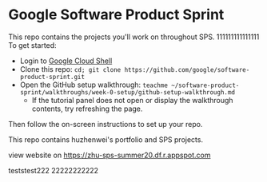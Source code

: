 # Google Software Product Sprint

This repo contains the projects you'll work on throughout SPS.
111111111111111
To get started:

- Login to [Google Cloud Shell](https://ssh.cloud.google.com/cloudshell/editor)
- Clone this repo: `cd; git clone https://github.com/google/software-product-sprint.git`
- Open the GitHub setup walkthrough: `teachme ~/software-product-sprint/walkthroughs/week-0-setup/github-setup-walkthrough.md`
  - If the tutorial panel does not open or display the walkthrough contents, try refreshing the page.

Then follow the on-screen instructions to set up your repo.

This repo contains huzhenwei's portfolio and SPS projects.

view website on https://zhu-sps-summer20.df.r.appspot.com


teststest222
22222222222
